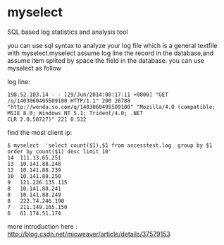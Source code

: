 myselect
========

SQL based log statistics and analysis tool



you can use sql syntax to  analyze your log file which is a general textfile with myselect.myselect assume  log line the 
record in the database,and assume  item splited by space the field in the database. you can use myselect as follow


log line:

    198.52.103.14 - - [29/Jun/2014:00:17:11 +0800] "GET /q/1403060495509100 HTTP/1.1" 200 26788   
    "http://wenda.so.com/q/1403060495509100" "Mozilla/4.0 (compatible; MSIE 8.0; Windows NT 5.1; Trident/4.0; .NET 
    CLR 2.0.50727)" 221 0.532             
                 
                 

find the most client ip:

    $ myselect  'select count($1),$1 from accesstest.log  group by $1 order by count($1) desc limit 10'
    14	111.13.65.251
    13	10.141.88.248
    12	10.141.88.239
    10	10.141.88.250
    9	121.226.135.115
    8	10.141.88.241
    8	10.141.88.249
    8	222.74.246.190
    7	211.149.165.150
    6	61.174.51.174



more introduction here : http://blog.csdn.net/micweaver/article/details/37579153
